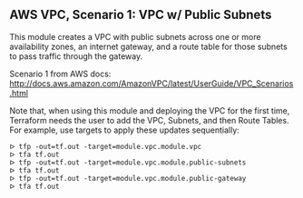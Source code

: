## AWS VPC, Scenario 1: VPC w/ Public Subnets

This module creates a VPC with public subnets across one or more availability
zones, an internet gateway, and a route table for those subnets to pass
traffic through the gateway.

Scenario 1 from AWS docs:
http://docs.aws.amazon.com/AmazonVPC/latest/UserGuide/VPC_Scenarios.html

Note that, when using this module and deploying the VPC for the first time,
Terraform needs the user to add the VPC, Subnets, and then Route Tables. For
example, use targets to apply these updates sequentially:

    ᐅ tfp -out=tf.out -target=module.vpc.module.vpc
    ᐅ tfa tf.out
    ᐅ tfp -out=tf.out -target=module.vpc.module.public-subnets
    ᐅ tfa tf.out
    ᐅ tfp -out=tf.out -target=module.vpc.module.public-gateway
    ᐅ tfa tf.out

